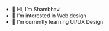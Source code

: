 - 👋 Hi, I’m Shambhavi
- 👀 I’m interested in Web design
- 🌱 I’m currently learning UI/UX Design

<!---
shambhavi0608/shambhavi0608 is a ✨ special ✨ repository because its `README.md` (this file) appears on your GitHub profile.
You can click the Preview link to take a look at your changes.
--->
